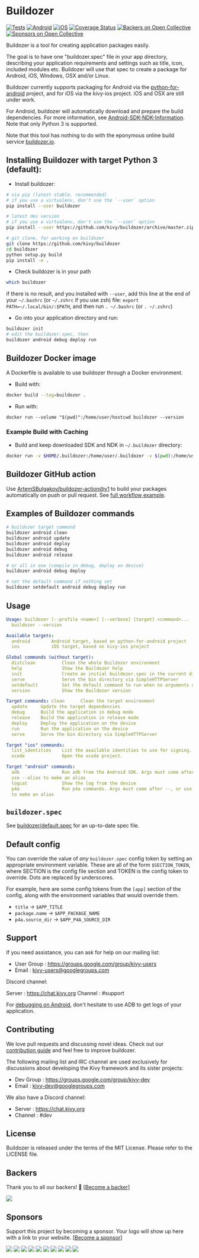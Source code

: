 # Buildozer

[![Tests](https://github.com/kivy/buildozer/workflows/Tests/badge.svg)](https://github.com/kivy/buildozer/actions?query=workflow%3ATests)
[![Android](https://github.com/kivy/buildozer/workflows/Android/badge.svg)](https://github.com/kivy/buildozer/actions?query=workflow%3AAndroid)
[![iOS](https://github.com/kivy/buildozer/workflows/iOS/badge.svg)](https://github.com/kivy/buildozer/actions?query=workflow%3AiOS)
[![Coverage Status](https://coveralls.io/repos/github/kivy/buildozer/badge.svg)](https://coveralls.io/github/kivy/buildozer)
[![Backers on Open Collective](https://opencollective.com/kivy/backers/badge.svg)](#backers)
[![Sponsors on Open Collective](https://opencollective.com/kivy/sponsors/badge.svg)](#sponsors)

Buildozer is a tool for creating application packages easily.

The goal is to have one "buildozer.spec" file in your app directory, describing
your application requirements and settings such as title, icon, included modules
etc. Buildozer will use that spec to create a package for Android, iOS, Windows,
OSX and/or Linux.

Buildozer currently supports packaging for Android via the [python-for-android](https://github.com/kivy/python-for-android/)
project, and for iOS via the kivy-ios project. iOS and OSX are still under work.

For Android, buildozer will automatically download and prepare the
build dependencies. For more information, see
[Android-SDK-NDK-Information](https://github.com/kivy/kivy/wiki/Android-SDK-NDK-Information).
Note that only Python 3 is supported.

Note that this tool has nothing to do with the eponymous online build service
[buildozer.io](https://buildozer.io).

## Installing Buildozer with target Python 3 (default):

- Install buildozer:

```bash
# via pip (latest stable, recommended)
# if you use a virtualenv, don't use the `--user` option
pip install --user buildozer

# latest dev version
# if you use a virtualenv, don't use the `--user` option
pip install --user https://github.com/kivy/buildozer/archive/master.zip

# git clone, for working on buildozer
git clone https://github.com/kivy/buildozer
cd buildozer
python setup.py build
pip install -e .
```

- Check buildozer is in your path

```bash
which buildozer
```

if there is no result, and you installed with `--user`, add this line at the end of your `~/.bashrc` (or `~/.zshrc` if you use zsh) file:
`export PATH=~/.local/bin/:$PATH`, and then run
`. ~/.bashrc` (or `. ~/.zshrc`)

- Go into your application directory and run:

```bash
buildozer init
# edit the buildozer.spec, then
buildozer android debug deploy run
```

## Buildozer Docker image

A Dockerfile is available to use buildozer through a Docker environment.

- Build with:

```bash
docker build --tag=buildozer .
```

- Run with:

```
docker run --volume "$(pwd)":/home/user/hostcwd buildozer --version
```

### Example Build with Caching

- Build and keep downloaded SDK and NDK in `~/.buildozer` directory:

```bash
docker run -v $HOME/.buildozer:/home/user/.buildozer -v $(pwd):/home/user/hostcwd kivy/buildozer android debug
```

## Buildozer GitHub action

Use [ArtemSBulgakov/buildozer-action@v1](https://github.com/ArtemSBulgakov/buildozer-action)
to build your packages automatically on push or pull request.
See [full workflow example](https://github.com/ArtemSBulgakov/buildozer-action#full-workflow).

## Examples of Buildozer commands

```bash
# buildozer target command
buildozer android clean
buildozer android update
buildozer android deploy
buildozer android debug
buildozer android release

# or all in one (compile in debug, deploy on device)
buildozer android debug deploy

# set the default command if nothing set
buildozer setdefault android debug deploy run
```

## Usage

```yml
Usage: buildozer [--profile <name>] [--verbose] [target] <command>...
  buildozer --version

Available targets:
  android        Android target, based on python-for-android project
  ios            iOS target, based on kivy-ios project

Global commands (without target):
  distclean          Clean the whole Buildozer environment
  help               Show the Buildozer help
  init               Create an initial buildozer.spec in the current directory
  serve              Serve the bin directory via SimpleHTTPServer
  setdefault         Set the default command to run when no arguments are given
  version            Show the Buildozer version

Target commands: clean      Clean the target environment
  update     Update the target dependencies
  debug      Build the application in debug mode
  release    Build the application in release mode
  deploy     Deploy the application on the device
  run        Run the application on the device
  serve      Serve the bin directory via SimpleHTTPServer

Target "ios" commands:
  list_identities    List the available identities to use for signing.
  xcode              Open the xcode project.

Target "android" commands:
  adb                Run adb from the Android SDK. Args must come after --, or
  use --alias to make an alias
  logcat             Show the log from the device
  p4a                Run p4a commands. Args must come after --, or use --alias
  to make an alias
```

## `buildozer.spec`

See [buildozer/default.spec](https://raw.github.com/kivy/buildozer/master/buildozer/default.spec) for an up-to-date spec file.

## Default config

You can override the value of _any_ `buildozer.spec` config token by
setting an appropriate environment variable. These are all of the
form `$SECTION_TOKEN`, where SECTION is the config file section and
TOKEN is the config token to override. Dots are replaced by
underscores.

For example, here are some config tokens from the `[app]` section of the
config, along with the environment variables that would override them.

- `title` -> `$APP_TITLE`
- `package.name` -> `$APP_PACKAGE_NAME`
- `p4a.source_dir` -> `$APP_P4A_SOURCE_DIR`

## Support

If you need assistance, you can ask for help on our mailing list:

- User Group : https://groups.google.com/group/kivy-users
- Email : kivy-users@googlegroups.com

Discord channel:

Server : https://chat.kivy.org
Channel : #support

For [debugging on Android](https://python-for-android.readthedocs.io/en/stable/troubleshooting/?highlight=adb#debugging-on-android), don't hesitate to use ADB to get logs of your application.

## Contributing

We love pull requests and discussing novel ideas. Check out our
[contribution guide](https://kivy.org/docs/contribute.html) and
feel free to improve buildozer.

The following mailing list and IRC channel are used exclusively for
discussions about developing the Kivy framework and its sister projects:

- Dev Group : https://groups.google.com/group/kivy-dev
- Email : kivy-dev@googlegroups.com

We also have a Discord channel:

- Server : https://chat.kivy.org
- Channel : #dev

## License

Buildozer is released under the terms of the MIT License. Please refer to the
LICENSE file.

## Backers

Thank you to all our backers! 🙏 [[Become a backer](https://opencollective.com/kivy#backer)]

<a href="https://opencollective.com/kivy#backers" target="_blank"><img src="https://opencollective.com/kivy/backers.svg?width=890"></a>

## Sponsors

Support this project by becoming a sponsor. Your logo will show up here with a link to your website. [[Become a sponsor](https://opencollective.com/kivy#sponsor)]

<a href="https://opencollective.com/kivy/sponsor/0/website" target="_blank"><img src="https://opencollective.com/kivy/sponsor/0/avatar.svg"></a>
<a href="https://opencollective.com/kivy/sponsor/1/website" target="_blank"><img src="https://opencollective.com/kivy/sponsor/1/avatar.svg"></a>
<a href="https://opencollective.com/kivy/sponsor/2/website" target="_blank"><img src="https://opencollective.com/kivy/sponsor/2/avatar.svg"></a>
<a href="https://opencollective.com/kivy/sponsor/3/website" target="_blank"><img src="https://opencollective.com/kivy/sponsor/3/avatar.svg"></a>
<a href="https://opencollective.com/kivy/sponsor/4/website" target="_blank"><img src="https://opencollective.com/kivy/sponsor/4/avatar.svg"></a>
<a href="https://opencollective.com/kivy/sponsor/5/website" target="_blank"><img src="https://opencollective.com/kivy/sponsor/5/avatar.svg"></a>
<a href="https://opencollective.com/kivy/sponsor/6/website" target="_blank"><img src="https://opencollective.com/kivy/sponsor/6/avatar.svg"></a>
<a href="https://opencollective.com/kivy/sponsor/7/website" target="_blank"><img src="https://opencollective.com/kivy/sponsor/7/avatar.svg"></a>
<a href="https://opencollective.com/kivy/sponsor/8/website" target="_blank"><img src="https://opencollective.com/kivy/sponsor/8/avatar.svg"></a>
<a href="https://opencollective.com/kivy/sponsor/9/website" target="_blank"><img src="https://opencollective.com/kivy/sponsor/9/avatar.svg"></a>
